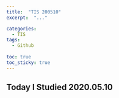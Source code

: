 ```yaml
---
title:  "TIS 200510"
excerpt:  "..."

categories:
  - TIS
tags:
  - Github
  
toc: true
toc_sticky: true
---
```


## Today I Studied 2020.05.10
